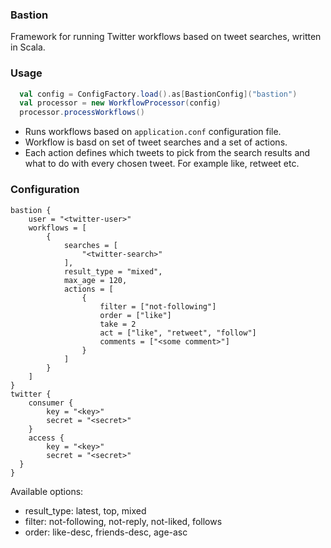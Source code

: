### Bastion

Framework for running Twitter workflows based on tweet searches, written
in Scala.  

### Usage

```scala
  val config = ConfigFactory.load().as[BastionConfig]("bastion")
  val processor = new WorkflowProcessor(config)
  processor.processWorkflows()
```
 - Runs workflows based on `application.conf` configuration file.
 - Workflow is basd on set of tweet searches and a set of actions.
 - Each action defines which tweets to pick from the search results and
   what to do with every chosen tweet. For example like, retweet etc. 

### Configuration

```
bastion {
    user = "<twitter-user>"
    workflows = [
        {
            searches = [
                "<twitter-search>"
            ],
            result_type = "mixed",
            max_age = 120,
            actions = [
                {
                    filter = ["not-following"]
                    order = ["like"]
                    take = 2
                    act = ["like", "retweet", "follow"]
                    comments = ["<some comment>"]
                }
            ]
        }
    ]
}
twitter {
    consumer {
        key = "<key>"
        secret = "<secret>"
    }
    access {
        key = "<key>"
        secret = "<secret>"
  }
}
```
Available options:
 - result_type: latest, top, mixed
 - filter: not-following, not-reply, not-liked, follows
 - order: like-desc, friends-desc, age-asc
